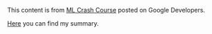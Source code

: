 This content is from [ML Crash Course](https://developers.google.com/machine-learning/crash-course) posted on Google Developers.

[Here](https://colab.research.google.com/drive/1YRfFtYDxEHbg3cLLcA0M2MMawGA3oXNX?usp=sharing) you can find my summary.
